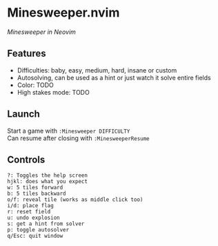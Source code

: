 # Minesweeper.nvim
*Minesweeper in Neovim*
## Features
- Difficulties: baby, easy, medium, hard, insane or custom
- Autosolving, can be used as a hint or just watch it solve entire fields
- Color: TODO
- High stakes mode: TODO

## Launch
Start a game with `:Minesweeper DIFFICULTY` \
Can resume after closing with `:MinesweeperResume`

## Controls
```
?: Toggles the help screen
hjkl: does what you expect
w: 5 tiles forward
b: 5 tiles backward
o/f: reveal tile (works as middle click too)
i/d: place flag
r: reset field
u: undo explosion
s: get a hint from solver
p: toggle autosolver
q/Esc: quit window
```
